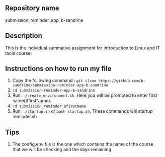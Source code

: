 ## Repository name

submission_reminder_app_b-sandrine

## Description

This is the individual summative assignment for Introduction to Linux and IT tools course.

## Instructions on how to run my file

1. Copy the following command : `git clone https://github.com/b-sandrine/submission-reminder-app-b-sandrine`
2. `cd submission-reminder-app-b-sandrine`
3. Run: `./create_environment.sh`. Here you will be prompted to enter first name($firstName).
4. `cd submission_reminder_$firstName`
5. Run: `./startup.sh` or `bash startup.sh`. These commands will startup reminder.sh

## Tips
1. The config.env file is the one which contains the name of the course that we will be checking and the days remaining
